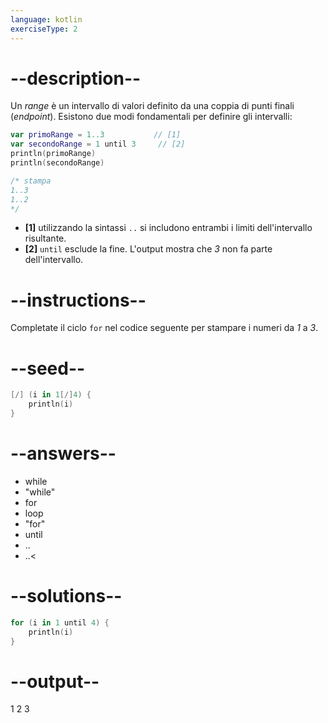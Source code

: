 ```yaml
---
language: kotlin
exerciseType: 2
---
```


# --description--

Un _range_ è un intervallo di valori definito da una coppia di punti finali (_endpoint_).
Esistono due modi fondamentali per definire gli intervalli:

```kotlin
var primoRange = 1..3           // [1]
var secondoRange = 1 until 3     // [2]
println(primoRange)
println(secondoRange)

/* stampa
1..3
1..2
*/
```

- __[1]__ utilizzando la sintassi `..` si includono entrambi i limiti dell'intervallo risultante.
- __[2]__ `until` esclude la fine. L'output mostra che _3_ non fa parte dell'intervallo.

# --instructions--

Completate il ciclo `for` nel codice seguente per stampare i numeri da _1_ a _3_.

# --seed--

```kotlin
[/] (i in 1[/]4) {
    println(i)
}
```

# --answers--

- while
- "while"
- for
- loop
- "for"
-  until 
- ..
- ..<

# --solutions--

```kotlin
for (i in 1 until 4) {
    println(i)
}
```

# --output--

1
2
3
